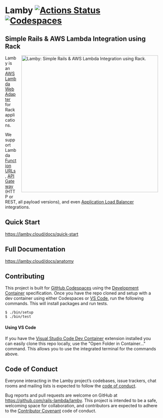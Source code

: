 # Lamby [![Actions Status](https://github.com/rails-lambda/lamby/workflows/CI/CD/badge.svg)](https://github.com/rails-lambda/lamby/actions) [![Codespaces](https://img.shields.io/badge/Codespaces-✅-black)](https://github.com/features/codespaces)

<h2>Simple Rails &amp; AWS Lambda Integration using Rack</h2>
<a href="https://lamby.cloud"><img src="https://raw.githubusercontent.com/rails-lambda/lamby/master/images/social2.png" alt="Lamby: Simple Rails & AWS Lambda Integration using Rack." align="right" width="450" style="margin-left:1rem;margin-bottom:1rem;" /></a>

Lamby is an [AWS Lambda Web Adapter](https://github.com/awslabs/aws-lambda-web-adapter) for Rack applications.

We support Lambda [Function URLs](https://docs.aws.amazon.com/lambda/latest/dg/lambda-urls.html), [API Gateway](https://docs.aws.amazon.com/apigateway/latest/developerguide/welcome.html) (HTTP or REST, all payload versions), and even  [Application Load Balancer](https://docs.aws.amazon.com/lambda/latest/dg/services-alb.html) integrations.

## Quick Start

https://lamby.cloud/docs/quick-start

## Full Documentation

https://lamby.cloud/docs/anatomy

## Contributing

This project is built for [GitHub Codespaces](https://github.com/features/codespaces) using the [Development Container](https://containers.dev) specification. Once you have the repo cloned and setup with a dev container using either Codespaces or [VS Code](#using-vs-code), run the following commands. This will install packages and run tests.

```shell
$ ./bin/setup
$ ./bin/test
```

#### Using VS Code

If you have the [Visual Studio Code Dev Container](https://marketplace.visualstudio.com/items?itemName=ms-vscode-remote.remote-containers) extension installed you can easily clone this repo locally, use the "Open Folder in Container..." command. This allows you to use the integrated terminal for the commands above.

## Code of Conduct

Everyone interacting in the Lamby project’s codebases, issue trackers, chat rooms and mailing lists is expected to follow the [code of conduct](https://github.com/rails-lambda/lamby/blob/master/CODE_OF_CONDUCT.md).

Bug reports and pull requests are welcome on GitHub at https://github.com/rails-lambda/lamby. This project is intended to be a safe, welcoming space for collaboration, and contributors are expected to adhere to the [Contributor Covenant](http://contributor-covenant.org) code of conduct.
